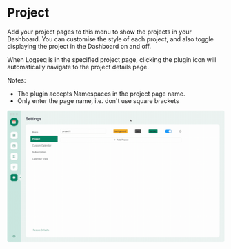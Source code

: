 # Project

Add your project pages to this menu to show the projects in your Dashboard. You can customise the style of each project, and also toggle displaying the project in the Dashboard on and off. 

When Logseq is in the specified project page, clicking the plugin icon will automatically navigate to the project details page.

Notes: 
- The plugin accepts Namespaces in the project page name. 
- Only enter the page name, i.e. don't use square brackets

![project-demo](../../screenshots/project-demo.gif)

